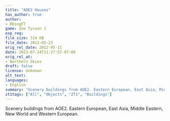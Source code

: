 ```yaml
---
title: "AOE2 Houses"
has_author: true
author: 
- RDingFT
game: Zoo Tycoon 1
exp_req:
file_size: 314 KB
file_date: 2012-05-23
orig_rel_date: 2012-05-11
date: 2023-07-24T11:27:57-07:00
orig_rel_at: 
- Northern Skies
draft: false
license: Unknown
alt_text: 
languages:
- English
summary: "Scenery buildings from AOE2. Eastern European, East Asia, Middle Eastern, New World and Western European"
zt1tags: ["All", "Objects", "ZT1", "Buildings"]
---
```


Scenery buildings from AOE2. Eastern European, East Asia, Middle Eastern, New World and Western European.